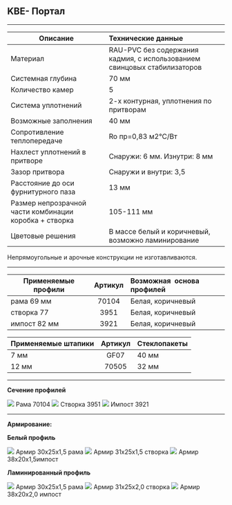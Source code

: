 ## **KBE- Портал**

* * *

 | Описание  |  Технические данные |
|----------------|:----------|
|  Материал | RAU-PVC без содержания кадмия, с использованием свинцовых стабилизаторов | 
|  Системная глубина | 70 мм | 
|  Количество камер | 5 | 
|  Система уплотнений | 2-х контурная, уплотнения по притворам | 
|  Возможные заполнения | 40 мм | 
| Сопротивление теплопередаче | Ro пр=0,83 м2°С/Вт |
|  Нахлест уплотнений в притворе | Снаружи: 6 мм. Изнутри: 8 мм | 
|  Зазор притвора | Снаружи и внутри: 3,5 | 
|  Расстояние до оси фурнитурного паза | 13 мм | 
|  Размер непрозрачной части комбинации коробка + створка | 105-111 мм | 
| Цветовые решения |  В массе белый и коричневый, возможно ламинирование | 

Непрямоугольные и арочные конструкции не изготавливаются.

* * *

| Применяемые профили | Артикул | Возможная  основа профилей |
|----------------|:---------:|:----------|
| рама 69 мм | 70104 |  Белая, коричневый |
| створка 77 | 3951 |  Белая, коричневый |
| импост 82 мм | 3921 |  Белая, коричневый |

  | Применяемые штапики | Артикул | Стеклопакеты |
|----------------|:---------:|:----------|
| 7 мм | GF07  |  40 мм |
| 12 мм | 70505  |  32 мм |

* * *

**Сечение профилей**

![](https://raw.githubusercontent.com/blackmixer/help_os/master/portal/media/image1.png)
Рама 70104
![](https://raw.githubusercontent.com/blackmixer/help_os/master/portal/media/image2.png)
 Створка 3951
![](https://raw.githubusercontent.com/blackmixer/help_os/master/portal/media/image3.png)
Импост 3921

* * * 

**Армирование:**

**Белый профиль**

![](https://raw.githubusercontent.com/blackmixer/help_os/master/portal/media/image4.png)
Армир 30х25х1,5 рама
![](https://raw.githubusercontent.com/blackmixer/help_os/master/portal/media/image5.png)
Армир 31х25х1,5 створка
![](https://raw.githubusercontent.com/blackmixer/help_os/master/portal/media/image6.png)
Армир 38х20x1,5импост

**Ламинированный профиль**

![](https://raw.githubusercontent.com/blackmixer/help_os/master/portal/media/image4.png)
Армир 30х25х1,5 рама
![](https://raw.githubusercontent.com/blackmixer/help_os/master/portal/media/image5.png)
 Армир 31х25х2,0 створка
![](https://raw.githubusercontent.com/blackmixer/help_os/master/portal/media/image6.png)
Армир 38х20х2,0 импост
